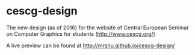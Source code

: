 # cescg-design

The new design (as of 2016) for the website of Central European Seminar on
Computer Graphics for students (http://www.cescg.org/)

A live preview can be found at http://mrshu.github.io/cescg-design/

